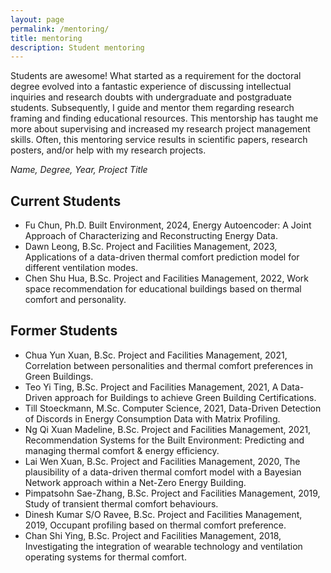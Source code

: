 ```yaml
---
layout: page
permalink: /mentoring/
title: mentoring
description: Student mentoring
---
```


Students are awesome! What started as a requirement for the doctoral degree evolved into a fantastic experience of discussing intellectual inquiries and research doubts with undergraduate and postgraduate students. Subsequently, I guide and mentor them regarding research framing and finding educational resources. This mentorship has taught me more about supervising and increased my research project management skills. Often, this mentoring service results in scientific papers, research posters, and/or help with my research projects.

_Name, Degree, Year, Project Title_

## Current Students
- Fu Chun, Ph.D. Built Environment, 2024, Energy Autoencoder: A Joint Approach of Characterizing and Reconstructing Energy Data.
- Dawn Leong, B.Sc. Project and Facilities Management, 2023, Applications of a data-driven thermal comfort prediction model for different ventilation modes.
- Chen Shu Hua, B.Sc. Project and Facilities Management, 2022, Work space recommendation for educational buildings based on thermal comfort and personality.

## Former Students
- Chua Yun Xuan, B.Sc. Project and Facilities Management, 2021, Correlation between personalities and thermal comfort preferences in Green Buildings.
- Teo Yi Ting, B.Sc. Project and Facilities Management, 2021, A Data-Driven approach for Buildings to achieve Green Building Certifications.
- Till Stoeckmann, M.Sc. Computer Science, 2021, Data-Driven Detection of Discords in Energy Consumption Data with Matrix Profiling.
- Ng Qi Xuan Madeline, B.Sc. Project and Facilities Management, 2021, Recommendation Systems for the Built Environment: Predicting and managing thermal comfort & energy efficiency.
- Lai Wen Xuan, B.Sc. Project and Facilities Management, 2020, The plausibility of a data-driven thermal comfort model with a Bayesian Network approach within a Net-Zero Energy Building.
- Pimpatsohn Sae-Zhang, B.Sc. Project and Facilities Management, 2019, Study of transient thermal comfort behaviours.
- Dinesh Kumar S/O Ravee, B.Sc. Project and Facilities Management, 2019, Occupant profiling based on thermal comfort preference.
- Chan Shi Ying, B.Sc. Project and Facilities Management, 2018, Investigating the integration of wearable technology and ventilation operating systems for thermal comfort.
